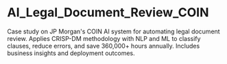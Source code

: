 # AI_Legal_Document_Review_COIN
Case study on JP Morgan's COIN AI system for automating legal document review. Applies CRISP-DM methodology with NLP and ML to classify clauses, reduce errors, and save 360,000+ hours annually. Includes business insights and deployment outcomes.
